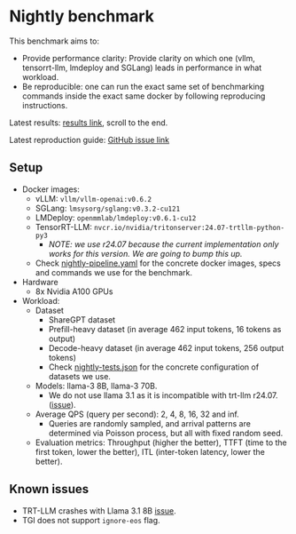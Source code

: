 
# Nightly benchmark

This benchmark aims to:

- Provide performance clarity: Provide clarity on which one (vllm, tensorrt-llm, lmdeploy and SGLang) leads in performance in what workload.
- Be reproducible: one can run the exact same set of benchmarking commands inside the exact same docker by following reproducing instructions.

Latest results: [results link](https://blog.vllm.ai/2024/09/05/perf-update.html), scroll to the end.

Latest reproduction guide: [GitHub issue link](https://github.com/vllm-project/vllm/issues/8176)

## Setup

- Docker images:
  - vLLM: `vllm/vllm-openai:v0.6.2`
  - SGLang: `lmsysorg/sglang:v0.3.2-cu121`
  - LMDeploy: `openmmlab/lmdeploy:v0.6.1-cu12`
  - TensorRT-LLM: `nvcr.io/nvidia/tritonserver:24.07-trtllm-python-py3`
    - *NOTE: we use r24.07 because the current implementation only works for this version. We are going to bump this up.*
  - Check [nightly-pipeline.yaml](nightly-pipeline.yaml) for the concrete docker images, specs and commands we use for the benchmark.
- Hardware
  - 8x Nvidia A100 GPUs
- Workload:
  - Dataset
    - ShareGPT dataset
    - Prefill-heavy dataset (in average 462 input tokens, 16 tokens as output)
    - Decode-heavy dataset (in average 462 input tokens, 256 output tokens)
    - Check [nightly-tests.json](tests/nightly-tests.json) for the concrete configuration of datasets we use.
  - Models: llama-3 8B, llama-3 70B.
    - We do not use llama 3.1 as it is incompatible with trt-llm r24.07. ([issue](https://github.com/NVIDIA/TensorRT-LLM/issues/2105)).
  - Average QPS (query per second): 2, 4, 8, 16, 32 and inf.
    - Queries are randomly sampled, and arrival patterns are determined via Poisson process, but all with fixed random seed.
  - Evaluation metrics: Throughput (higher the better), TTFT (time to the first token, lower the better), ITL (inter-token latency, lower the better).

## Known issues

- TRT-LLM crashes with Llama 3.1 8B [issue](https://github.com/NVIDIA/TensorRT-LLM/issues/2105).
- TGI does not support `ignore-eos` flag.
